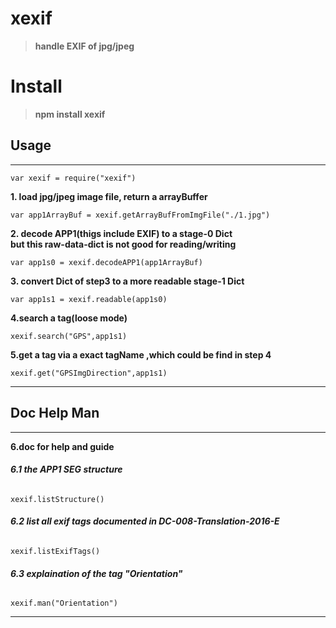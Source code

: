 # xexif
>__handle EXIF of jpg/jpeg__

# Install

>__npm install xexif__


## Usage
-------------------------------------------------------

    var xexif = require("xexif")
__1. load jpg/jpeg image file, return a arrayBuffer__  

    var app1ArrayBuf = xexif.getArrayBufFromImgFile("./1.jpg")  
__2. decode APP1(thigs include EXIF) to a stage-0 Dict<br>but this raw-data-dict is not good for reading/writing__

    var app1s0 = xexif.decodeAPP1(app1ArrayBuf)
__3. convert Dict of step3 to a more readable stage-1 Dict__

    var app1s1 = xexif.readable(app1s0)    
__4.search a tag(loose mode)__  

    xexif.search("GPS",app1s1)
__5.get a tag  via a exact tagName ,which could be find in step 4__

    xexif.get("GPSImgDirection",app1s1)
-------------------------------------------------------

## Doc Help Man
-------------------------------------------------------
__6.doc for help and guide__  

###### __6.1 the APP1 SEG structure__  

    xexif.listStructure()
###### __6.2 list all exif tags documented in DC-008-Translation-2016-E__  

    xexif.listExifTags()
###### __6.3 explaination of the tag "Orientation"__

    xexif.man("Orientation")
-------------------------------------------------------

